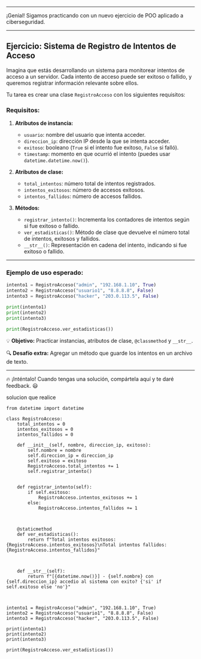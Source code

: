 ___

¡Genial! Sigamos practicando con un nuevo ejercicio de POO aplicado a ciberseguridad.

---

## **Ejercicio: Sistema de Registro de Intentos de Acceso**

Imagina que estás desarrollando un sistema para monitorear intentos de acceso a un servidor. Cada intento de acceso puede ser exitoso o fallido, y queremos registrar información relevante sobre ellos.

Tu tarea es crear una clase `RegistroAcceso` con los siguientes requisitos:

### **Requisitos:**

1. **Atributos de instancia:**
    
    - `usuario`: nombre del usuario que intenta acceder.
    - `direccion_ip`: dirección IP desde la que se intenta acceder.
    - `exitoso`: booleano (`True` si el intento fue exitoso, `False` si falló).
    - `timestamp`: momento en que ocurrió el intento (puedes usar `datetime.datetime.now()`).
2. **Atributos de clase:**
    
    - `total_intentos`: número total de intentos registrados.
    - `intentos_exitosos`: número de accesos exitosos.
    - `intentos_fallidos`: número de accesos fallidos.
3. **Métodos:**
    
    - `registrar_intento()`: Incrementa los contadores de intentos según si fue exitoso o fallido.
    - `ver_estadisticas()`: Método de clase que devuelve el número total de intentos, exitosos y fallidos.
    - `__str__()`: Representación en cadena del intento, indicando si fue exitoso o fallido.

---

### **Ejemplo de uso esperado:**

```python
intento1 = RegistroAcceso("admin", "192.168.1.10", True)
intento2 = RegistroAcceso("usuario1", "8.8.8.8", False)
intento3 = RegistroAcceso("hacker", "203.0.113.5", False)

print(intento1)
print(intento2)
print(intento3)

print(RegistroAcceso.ver_estadisticas())
```

💡 **Objetivo:** Practicar instancias, atributos de clase, `@classmethod` y `__str__`.

🔍 **Desafío extra:** Agregar un método que guarde los intentos en un archivo de texto.

---

🔥 ¡Inténtalo! Cuando tengas una solución, compártela aquí y te daré feedback. 😃

solucion que realice

```
from datetime import datetime

class RegistroAcceso:
	total_intentos = 0
	intentos_exitosos = 0
	intentos_fallidos = 0

	def __init__(self, nombre, direccion_ip, exitoso):
		self.nombre = nombre
		self.direccion_ip = direccion_ip
		self.exitoso = exitoso
		RegistroAcceso.total_intentos += 1
		self.registrar_intento()

  
	def registrar_intento(self):
		if self.exitoso:
			RegistroAcceso.intentos_exitosos += 1
		else:
			RegistroAcceso.intentos_fallidos += 1

  

	@staticmethod
	def ver_estadisticas():
		return f"Total intentos exitosos: {RegistroAcceso.intentos_exitosos}\nTotal intentos fallidos: {RegistroAcceso.intentos_fallidos}"

  

	def __str__(self):
		return f"[{datetime.now()}] - {self.nombre} con {self.direccion_ip} accedio al sistema con exito? {'si' if self.exitoso else 'no'}"

  

intento1 = RegistroAcceso("admin", "192.168.1.10", True)
intento2 = RegistroAcceso("usuario1", "8.8.8.8", False)
intento3 = RegistroAcceso("hacker", "203.0.113.5", False)

print(intento1)
print(intento2)
print(intento3)

print(RegistroAcceso.ver_estadisticas())
```
